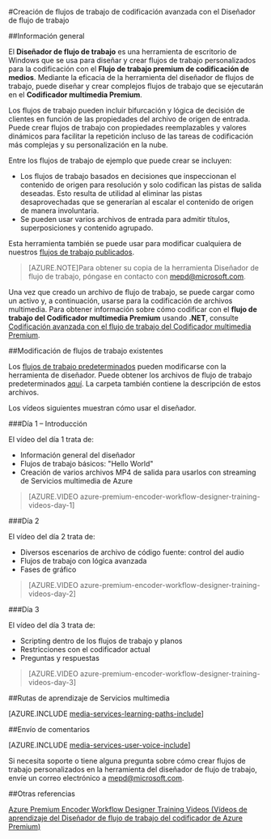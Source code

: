 <properties 
	pageTitle="Creación de flujos de trabajo de codificación avanzada con el Diseñador de flujo de trabajo" 
	description="Aprenda a crear flujos de trabajo de codificación avanzada con el Diseñador de flujo de trabajo." 
	services="media-services" 
	documentationCenter="" 
	authors="juliako,johndeu,anilmur" 
	manager="dwrede" 
	editor=""/>

<tags 
	ms.service="media-services" 
	ms.workload="media" 
	ms.tgt_pltfrm="na" 
	ms.devlang="na" 
	ms.topic="article" 
 	ms.date="02/03/2016"  
	ms.author="juliako"/>


#Creación de flujos de trabajo de codificación avanzada con el Diseñador de flujo de trabajo

##Información general

El **Diseñador de flujo de trabajo** es una herramienta de escritorio de Windows que se usa para diseñar y crear flujos de trabajo personalizados para la codificación con el **Flujo de trabajo premium de codificación de medios**. Mediante la eficacia de la herramienta del diseñador de flujos de trabajo, puede diseñar y crear complejos flujos de trabajo que se ejecutarán en el **Codificador multimedia Premium**.

Los flujos de trabajo pueden incluir bifurcación y lógica de decisión de clientes en función de las propiedades del archivo de origen de entrada. Puede crear flujos de trabajo con propiedades reemplazables y valores dinámicos para facilitar la repetición incluso de las tareas de codificación más complejas y su personalización en la nube.

Entre los flujos de trabajo de ejemplo que puede crear se incluyen:

- Los flujos de trabajo basados en decisiones que inspeccionan el contenido de origen para resolución y solo codifican las pistas de salida deseadas. Esto resulta de utilidad al eliminar las pistas desaprovechadas que se generarían al escalar el contenido de origen de manera involuntaria.
- Se pueden usar varios archivos de entrada para admitir títulos, superposiciones y contenido agrupado. 

Esta herramienta también se puede usar para modificar cualquiera de nuestros [flujos de trabajo publicados](media-services-workflow-designer.md#existing_workflows).

>[AZURE.NOTE]Para obtener su copia de la herramienta Diseñador de flujo de trabajo, póngase en contacto con mepd@microsoft.com.


Una vez que creado un archivo de flujo de trabajo, se puede cargar como un activo y, a continuación, usarse para la codificación de archivos multimedia. Para obtener información sobre cómo codificar con el **flujo de trabajo del Codificador multimedia Premium** usando **.NET**, consulte [Codificación avanzada con el flujo de trabajo del Codificador multimedia Premium](media-services-encode-with-premium-workflow.md).

##<a id="existing_workflows"></a>Modificación de flujos de trabajo existentes

Los [flujos de trabajo predeterminados](media-services-workflow-designer.md#existing_workflows) pueden modificarse con la herramienta de diseñador. Puede obtener los archivos de flujo de trabajo predeterminados [aquí](https://github.com/Azure/azure-media-services-samples/tree/master/Encoding%20Presets/VoD/MediaEncoderPremiumWorkfows). La carpeta también contiene la descripción de estos archivos.

Los vídeos siguientes muestran cómo usar el diseñador.

###Día 1 – Introducción

El vídeo del día 1 trata de:

- Información general del diseñador
- Flujos de trabajo básicos: "Hello World"
- Creación de varios archivos MP4 de salida para usarlos con streaming de Servicios multimedia de Azure

> [AZURE.VIDEO azure-premium-encoder-workflow-designer-training-videos-day-1]

###Día 2

El vídeo del día 2 trata de:

- Diversos escenarios de archivo de código fuente: control del audio
- Flujos de trabajo con lógica avanzada
- Fases de gráfico

> [AZURE.VIDEO azure-premium-encoder-workflow-designer-training-videos-day-2]

###Día 3

El vídeo del día 3 trata de:

- Scripting dentro de los flujos de trabajo y planos
- Restricciones con el codificador actual
- Preguntas y respuestas
 
> [AZURE.VIDEO azure-premium-encoder-workflow-designer-training-videos-day-3]



##Rutas de aprendizaje de Servicios multimedia

[AZURE.INCLUDE [media-services-learning-paths-include](../../includes/media-services-learning-paths-include.md)]

##Envío de comentarios

[AZURE.INCLUDE [media-services-user-voice-include](../../includes/media-services-user-voice-include.md)]


Si necesita soporte o tiene alguna pregunta sobre cómo crear flujos de trabajo personalizados en la herramienta del diseñador de flujo de trabajo, envíe un correo electrónico a mepd@microsoft.com.

##Otras referencias

[Azure Premium Encoder Workflow Designer Training Videos (Vídeos de aprendizaje del Diseñador de flujo de trabajo del codificador de Azure Premium)](http://johndeutscher.com/2015/07/06/azure-premium-encoder-workflow-designer-training-videos/)

<!---HONumber=AcomDC_0211_2016-->